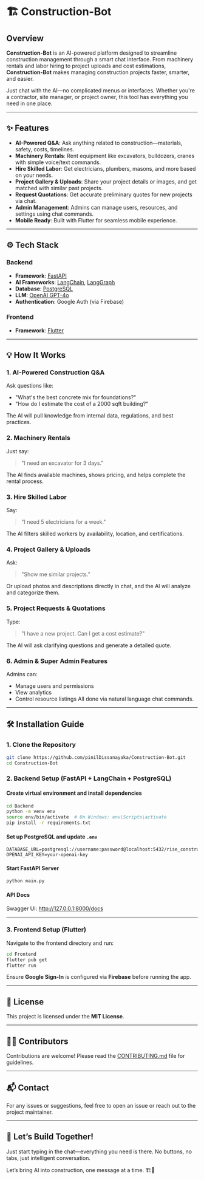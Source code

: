 # 🏗️ Construction-Bot

## Overview
**Construction-Bot** is an AI-powered platform designed to streamline construction management through a smart chat interface. From machinery rentals and labor hiring to project uploads and cost estimations, **Construction-Bot** makes managing construction projects faster, smarter, and easier.

Just chat with the AI—no complicated menus or interfaces. Whether you're a contractor, site manager, or project owner, this tool has everything you need in one place.

---

## ✨ Features

- **AI-Powered Q&A**: Ask anything related to construction—materials, safety, costs, timelines.
- **Machinery Rentals**: Rent equipment like excavators, bulldozers, cranes with simple voice/text commands.
- **Hire Skilled Labor**: Get electricians, plumbers, masons, and more based on your needs.
- **Project Gallery & Uploads**: Share your project details or images, and get matched with similar past projects.
- **Request Quotations**: Get accurate preliminary quotes for new projects via chat.
- **Admin Management**: Admins can manage users, resources, and settings using chat commands.
- **Mobile Ready**: Built with Flutter for seamless mobile experience.

---

## ⚙️ Tech Stack

### Backend
- **Framework**: [FastAPI](https://fastapi.tiangolo.com/)
- **AI Frameworks**: [LangChain](https://www.langchain.com/), [LangGraph](https://langgraph.ai/)
- **Database**: [PostgreSQL](https://www.postgresql.org/)
- **LLM**: [OpenAI GPT-4o](https://platform.openai.com/docs/models/gpt-4o)
- **Authentication**: Google Auth (via Firebase)

### Frontend
- **Framework**: [Flutter](https://flutter.dev/)

---

## 💡 How It Works

### 1. AI-Powered Construction Q&A  
Ask questions like:
- "What's the best concrete mix for foundations?"
- "How do I estimate the cost of a 2000 sqft building?"

The AI will pull knowledge from internal data, regulations, and best practices.

### 2. Machinery Rentals  
Just say:  
> "I need an excavator for 3 days."

The AI finds available machines, shows pricing, and helps complete the rental process.

### 3. Hire Skilled Labor  
Say:  
> "I need 5 electricians for a week."

The AI filters skilled workers by availability, location, and certifications.

### 4. Project Gallery & Uploads  
Ask:  
> "Show me similar projects."  

Or upload photos and descriptions directly in chat, and the AI will analyze and categorize them.

### 5. Project Requests & Quotations  
Type:  
> "I have a new project. Can I get a cost estimate?"  

The AI will ask clarifying questions and generate a detailed quote.

### 6. Admin & Super Admin Features  
Admins can:
- Manage users and permissions
- View analytics
- Control resource listings
All done via natural language chat commands.

---

## 🛠️ Installation Guide

### 1. Clone the Repository
```bash
git clone https://github.com/pinilDissanayaka/Construction-Bot.git
cd Construction-Bot
```

### 2. Backend Setup (FastAPI + LangChain + PostgreSQL)

#### Create virtual environment and install dependencies
```bash
cd Backend
python -m venv env
source env/bin/activate  # On Windows: env\Scripts\activate
pip install -r requirements.txt
```

#### Set up PostgreSQL and update `.env`
```env
DATABASE_URL=postgresql://username:password@localhost:5432/rise_construction_db
OPENAI_API_KEY=your-openai-key
```

#### Start FastAPI Server
```bash
python main.py
```

#### API Docs
Swagger UI: http://127.0.0.1:8000/docs

---

### 3. Frontend Setup (Flutter)

Navigate to the frontend directory and run:

```bash
cd Frontend
flutter pub get
flutter run
```

Ensure **Google Sign-In** is configured via **Firebase** before running the app.

---

## 📄 License

This project is licensed under the **MIT License**.

---

## 🧑‍💻 Contributors
Contributions are welcome! Please read the [CONTRIBUTING.md](CONTRIBUTING.md) file for guidelines.

---

## 📬 Contact

For any issues or suggestions, feel free to open an issue or reach out to the project maintainer.

---

## 🚀 Let’s Build Together!

Just start typing in the chat—everything you need is there. No buttons, no tabs, just intelligent conversation.

Let’s bring AI into construction, one message at a time. 🏗️💬
